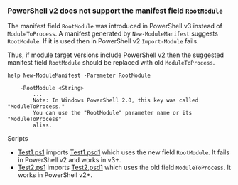 
### PowerShell v2 does not support the manifest field `RootModule`

The manifest field `RootModule` was introduced in PowerShell v3 instead of
`ModuleToProcess`. A manifest generated by `New-ModuleManifest` suggests
`RootModule`. If it is used then in PowerShell v2 `Import-Module` fails.

Thus, if module target versions include PowerShell v2 then the suggested
manifest field `RootModule` should be replaced with old `ModuleToProcess`.

    help New-ModuleManifest -Parameter RootModule

        -RootModule <String>
            ...
            Note: In Windows PowerShell 2.0, this key was called "ModuleToProcess."
            You can use the "RootModule" parameter name or its "ModuleToProcess"
            alias.


Scripts

- [Test1.ps1](Test1.ps1) imports [Test1.psd1](Test1.psd1) which uses the
  new field `RootModule`. It fails in PowerShell v2 and works in v3+.
- [Test2.ps1](Test2.ps1) imports [Test2.psd1](Test2.psd1) which uses the
  old field `ModuleToProcess`. It works in PowerShell v2+.
